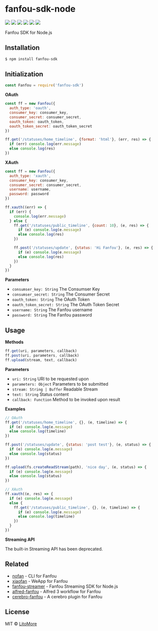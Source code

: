 # fanfou-sdk-node

[![](https://badges.greenkeeper.io/LitoMore/fanfou-sdk-node.svg)](https://greenkeeper.io/)
[![](https://img.shields.io/travis/LitoMore/fanfou-sdk-node/master.svg)](https://travis-ci.org/LitoMore/fanfou-sdk-node)
[![](https://img.shields.io/appveyor/ci/LitoMore/fanfou-sdk-node/master.svg)](https://ci.appveyor.com/project/LitoMore/fanfou-sdk-node)
[![](https://img.shields.io/npm/v/fanfou-sdk.svg)](https://www.npmjs.com/package/fanfou-sdk)
[![](https://img.shields.io/npm/l/fanfou-sdk.svg)](https://github.com/LitoMore/fanfou-sdk-node/blob/master/LICENSE)
[![](https://img.shields.io/badge/code_style-standard-brightgreen.svg)](https://standardjs.com)

Fanfou SDK for Node.js

## Installation

```bash
$ npm install fanfou-sdk
```
## Initialization

```javascript
const Fanfou = require('fanfou-sdk')
```

**OAuth**

```javascript
const ff = new Fanfou({
  auth_type: 'oauth',
  consumer_key: consumer_key,
  consumer_secret: consumer_secret,
  oauth_token: oauth_token,
  oauth_token_secret: oauth_token_secret
})

ff.get('/statuses/home_timeline', {format: 'html'}, (err, res) => {
  if (err) console.log(err.message)
  else console.log(res)
})
```

**XAuth**

```javascript
const ff = new Fanfou({
  auth_type: 'xauth',
  consumer_key: consumer_key,
  consumer_secret: consumer_secret,
  username: username,
  password: password
})

ff.xauth((err) => {
  if (err) {
    console.log(err.message)
  } else {
    ff.get('/statuses/public_timeline', {count: 10}, (e, res) => {
      if (e) console.log(e.message)
      else console.log(res)
    })

    ff.post('/statuses/update', {status: 'Hi Fanfou'}, (e, res) => {
      if (e) console.log(e.message)
      else console.log(res)
    })
  }
})
```

**Parameters**

- `consumser_key: String` The Consumser Key
- `consumser_secret: String` The Consumer Secret
- `oauth_token: String` The OAuth Token
- `oauth_token_secret: String` The OAuth Token Secret
- `username: String` The Fanfou username
- `password: String` The Fanfou password

## Usage

**Methods**

```javascript
ff.get(uri, parameters, callback)
ff.post(uri, parameters, callback)
ff.upload(stream, text, callback)
```

**Parameters**

- `uri: String` URI to be requested upon
- `parameters: Object` Parameters to be submitted
- `stream: String | Buffer` Readable Stream
- `text: String` Status content
- `callback: Function` Method to be invoked upon result

**Examples**

```javascript
// OAuth
ff.get('/statuses/home_timeline', {}, (e, timeline) => {
  if (e) console.log(e.message)
  else console.log(timeline)
})

ff.post('/statuses/update', {status: 'post test'}, (e, status) => {
  if (e) console.log(e.message)
  else console.log(status)
})

ff.upload(fs.createReadStream(path), 'nice day', (e, status) => {
  if (e) console.log(e.message)
  else console.log(status)
})

// XAuth
ff.xauth((e, res) => {
  if (e) console.log(e.message)
  else {
    ff.get('/statuses/public_timeline', {}, (e, timeline) => {
      if (e) console.log(e.message)
      else console.log(timeline)
    })
  }
})
```

**Streaming API**

The built-in Streaming API has been deprecated.

## Related

- [nofan](https://github.com/LitoMore/nofan) - CLI for Fanfou
- [xiaofan](https://github.com/fanfoujs/xiaofan) - WeApp for Fanfou
- [fanfou-streamer](https://github.com/LitoMore/fanfou-streamer) - Fanfou Streaming SDK for Node.js
- [alfred-fanfou](https://github.com/LitoMore/alfred-fanfou) - Alfred 3 workflow for Fanfou
- [cerebro-fanfou](https://github.com/LitoMore/cerebro-fanfou) - A cerebro plugin for Fanfou

## License

MIT © [LitoMore](https://github.com/LitoMore)
